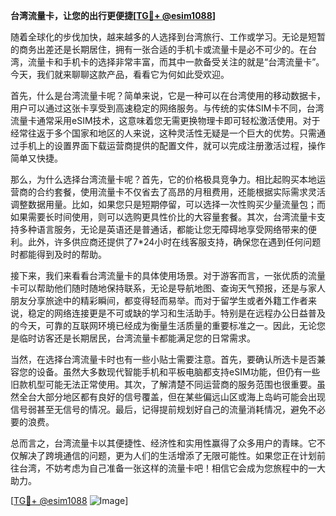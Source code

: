 **台湾流量卡，让您的出行更便捷[[TG💪+ @esim1088](https://t.me/s/esim1088)]**

随着全球化的步伐加快，越来越多的人选择到台湾旅行、工作或学习。无论是短暂的商务出差还是长期居住，拥有一张合适的手机卡或流量卡是必不可少的。在台湾，流量卡和手机卡的选择非常丰富，而其中一款备受关注的就是“台湾流量卡”。今天，我们就来聊聊这款产品，看看它为何如此受欢迎。

首先，什么是台湾流量卡呢？简单来说，它是一种可以在台湾使用的移动数据卡，用户可以通过这张卡享受到高速稳定的网络服务。与传统的实体SIM卡不同，台湾流量卡通常采用eSIM技术，这意味着您无需更换物理卡即可轻松激活使用。对于经常往返于多个国家和地区的人来说，这种灵活性无疑是一个巨大的优势。只需通过手机上的设置界面下载运营商提供的配置文件，就可以完成注册激活过程，操作简单又快捷。

那么，为什么选择台湾流量卡呢？首先，它的价格极具竞争力。相比起购买本地运营商的合约套餐，使用流量卡不仅省去了高昂的月租费用，还能根据实际需求灵活调整数据用量。比如，如果您只是短期停留，可以选择一次性购买少量流量包；而如果需要长时间使用，则可以选购更具性价比的大容量套餐。其次，台湾流量卡支持多种语言服务，无论是英语还是普通话，都能让您无障碍地享受网络带来的便利。此外，许多供应商还提供了7*24小时在线客服支持，确保您在遇到任何问题时都能得到及时的帮助。

接下来，我们来看看台湾流量卡的具体使用场景。对于游客而言，一张优质的流量卡可以帮助他们随时随地保持联系，无论是导航地图、查询天气预报，还是与家人朋友分享旅途中的精彩瞬间，都变得轻而易举。而对于留学生或者外籍工作者来说，稳定的网络连接更是不可或缺的学习和生活助手。特别是在远程办公日益普及的今天，可靠的互联网环境已经成为衡量生活质量的重要标准之一。因此，无论您是临时访客还是长期居民，台湾流量卡都能满足您的日常需求。

当然，在选择台湾流量卡时也有一些小贴士需要注意。首先，要确认所选卡是否兼容您的设备。虽然大多数现代智能手机和平板电脑都支持eSIM功能，但仍有一些旧款机型可能无法正常使用。其次，了解清楚不同运营商的服务范围也很重要。虽然全台大部分地区都有良好的信号覆盖，但在某些偏远山区或海上岛屿可能会出现信号弱甚至无信号的情况。最后，记得提前规划好自己的流量消耗情况，避免不必要的浪费。

总而言之，台湾流量卡以其便捷性、经济性和实用性赢得了众多用户的青睐。它不仅解决了跨境通信的问题，更为人们的生活增添了无限可能性。如果您正在计划前往台湾，不妨考虑为自己准备一张这样的流量卡吧！相信它会成为您旅程中的一大助力。

[[TG💪+ @esim1088](https://t.me/s/esim1088) ![Image](https://i.postimg.cc/4NQfJmqS/Snipaste-2025-05-13-00-14-12.png)]